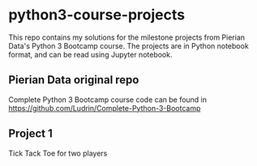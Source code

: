 # python3-course-projects

This repo contains my solutions for the milestone projects from Pierian Data's Python 3 Bootcamp course.
The projects are in Python notebook format, and can be read using Jupyter notebook.

## Pierian Data original repo

Complete Python 3 Bootcamp course code can be found in https://github.com/Ludrin/Complete-Python-3-Bootcamp

## Project 1

Tick Tack Toe for two players